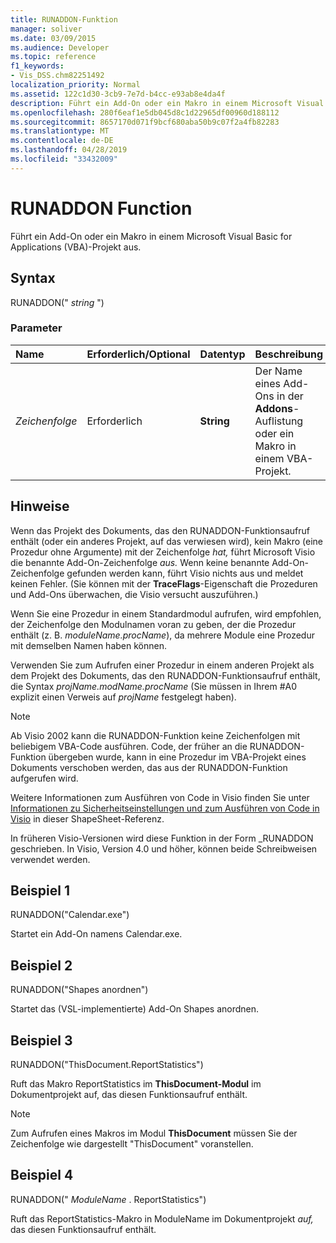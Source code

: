 ```yaml
---
title: RUNADDON-Funktion
manager: soliver
ms.date: 03/09/2015
ms.audience: Developer
ms.topic: reference
f1_keywords:
- Vis_DSS.chm82251492
localization_priority: Normal
ms.assetid: 122c1d30-3cb9-7e7d-b4cc-e93ab8e4da4f
description: Führt ein Add-On oder ein Makro in einem Microsoft Visual Basic for Applications (VBA)-Projekt aus.
ms.openlocfilehash: 280f6eaf1e5db045d8c1d22965df00960d188112
ms.sourcegitcommit: 8657170d071f9bcf680aba50b9c07f2a4fb82283
ms.translationtype: MT
ms.contentlocale: de-DE
ms.lasthandoff: 04/28/2019
ms.locfileid: "33432009"
---
```

# <a name="runaddon-function"></a>RUNADDON Function

Führt ein Add-On oder ein Makro in einem Microsoft Visual Basic for Applications (VBA)-Projekt aus. 
  
## <a name="syntax"></a>Syntax

RUNADDON(" *string*  ") 
  
### <a name="parameters"></a>Parameter

|**Name**|**Erforderlich/Optional**|**Datentyp**|**Beschreibung**|
|:-----|:-----|:-----|:-----|
| _Zeichenfolge_ <br/> |Erforderlich  <br/> |**String** <br/> | Der Name eines Add-Ons in der **Addons**-Auflistung oder ein Makro in einem VBA-Projekt.  <br/> |
   
## <a name="remarks"></a>Hinweise

Wenn das Projekt des Dokuments, das den RUNADDON-Funktionsaufruf enthält (oder ein anderes Projekt, auf das verwiesen wird), kein Makro (eine Prozedur ohne Argumente) mit der Zeichenfolge _hat,_ führt Microsoft Visio die benannte Add-On-Zeichenfolge _aus._ Wenn keine benannte  Add-On-Zeichenfolge gefunden werden kann, führt Visio nichts aus und meldet keinen Fehler. (Sie können mit der **TraceFlags**-Eigenschaft die Prozeduren und Add-Ons überwachen, die Visio versucht auszuführen.) 
  
Wenn Sie eine Prozedur in einem Standardmodul aufrufen, wird empfohlen, der Zeichenfolge den Modulnamen voran zu geben, der die Prozedur enthält (z. B.  *moduleName.procName*), da mehrere Module eine Prozedur mit demselben Namen haben können. 
  
Verwenden Sie zum Aufrufen einer Prozedur in einem anderen Projekt als dem Projekt des Dokuments, das den RUNADDON-Funktionsaufruf enthält, die Syntax  *projName.modName.procName*  (Sie müssen in Ihrem #A0 explizit einen Verweis auf  *projName*  festgelegt haben). 
  
> [!NOTE]
>  Ab Visio 2002 kann die RUNADDON-Funktion keine Zeichenfolgen mit beliebigem VBA-Code ausführen. Code, der früher an die RUNADDON-Funktion übergeben wurde, kann in eine Prozedur im VBA-Projekt eines Dokuments verschoben werden, das aus der RUNADDON-Funktion aufgerufen wird. 
  
Weitere Informationen zum Ausführen von Code in Visio finden Sie unter [Informationen zu Sicherheitseinstellungen und zum Ausführen von Code in Visio](about-security-settings-and-running-code-in-visio-shapesheet.md) in dieser ShapeSheet-Referenz. 
  
In früheren Visio-Versionen wird diese Funktion in der Form _RUNADDON geschrieben. In Visio, Version 4.0 und höher, können beide Schreibweisen verwendet werden. 
  
## <a name="example-1"></a>Beispiel 1

RUNADDON("Calendar.exe")
  
Startet ein Add-On namens Calendar.exe.
  
## <a name="example-2"></a>Beispiel 2

RUNADDON("Shapes anordnen")
  
Startet das (VSL-implementierte) Add-On Shapes anordnen.
  
## <a name="example-3"></a>Beispiel 3

RUNADDON("ThisDocument.ReportStatistics")
  
Ruft das Makro ReportStatistics im **ThisDocument-Modul** im Dokumentprojekt auf, das diesen Funktionsaufruf enthält. 
  
> [!NOTE]
>  Zum Aufrufen eines Makros im Modul **ThisDocument** müssen Sie der Zeichenfolge wie dargestellt "ThisDocument" voranstellen. 
  
## <a name="example-4"></a>Beispiel 4

RUNADDON(" *ModuleName*  . ReportStatistics") 
  
Ruft das ReportStatistics-Makro in ModuleName im Dokumentprojekt  *auf,*  das diesen Funktionsaufruf enthält. 
  

